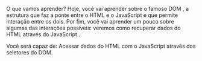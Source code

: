 O que vamos aprender?
Hoje, você vai aprender sobre o famoso DOM , a estrutura que faz a ponte entre o HTML e o JavaScript e que permite interação entre os dois. Por fim, você vai aprender um pouco sobre algumas das interações possíveis: veremos como recuperar dados do HTML através do JavaScript .

Você será capaz de:
Acessar dados do HTML com o JavaScript através dos seletores do DOM.